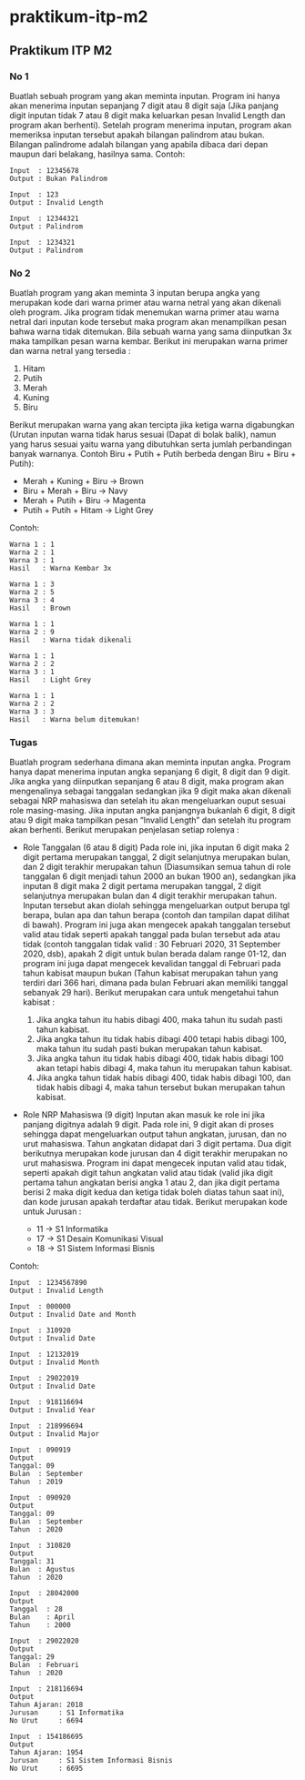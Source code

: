 # praktikum-itp-m2

## Praktikum ITP M2

### No 1

Buatlah sebuah program yang akan meminta inputan. Program ini hanya akan menerima inputan sepanjang 7 digit atau 8 digit saja (Jika panjang digit inputan tidak 7 atau 8 digit maka keluarkan pesan Invalid Length dan program akan berhenti). Setelah program menerima inputan, program akan memeriksa inputan tersebut apakah bilangan palindrom atau bukan. Bilangan palindrome adalah bilangan yang apabila dibaca dari depan maupun dari belakang, hasilnya sama. Contoh:

```
Input  : 12345678
Output : Bukan Palindrom

Input  : 123
Output : Invalid Length

Input  : 12344321
Output : Palindrom

Input  : 1234321
Output : Palindrom
```

### No 2

Buatlah program yang akan meminta 3 inputan berupa angka yang merupakan kode dari warna primer atau warna netral yang akan dikenali oleh program. Jika program tidak menemukan warna primer atau warna netral dari inputan kode tersebut maka program akan menampilkan pesan bahwa warna tidak ditemukan. Bila sebuah warna yang sama diinputkan 3x maka tampilkan pesan warna kembar. Berikut ini merupakan warna primer dan warna netral yang tersedia :

1. Hitam
2. Putih
3. Merah
4. Kuning
5. Biru

Berikut merupakan warna yang akan tercipta jika ketiga warna digabungkan (Urutan inputan warna tidak harus sesuai (Dapat di bolak balik), namun yang harus sesuai yaitu warna yang dibutuhkan serta jumlah perbandingan banyak warnanya. Contoh Biru + Putih + Putih berbeda dengan Biru + Biru + Putih):

-   Merah + Kuning + Biru → Brown
-   Biru + Merah + Biru → Navy
-   Merah + Putih + Biru → Magenta
-   Putih + Putih + Hitam → Light Grey

Contoh:

```
Warna 1 : 1
Warna 2 : 1
Warna 3 : 1
Hasil   : Warna Kembar 3x

Warna 1 : 3
Warna 2 : 5
Warna 3 : 4
Hasil   : Brown

Warna 1 : 1
Warna 2 : 9
Hasil   : Warna tidak dikenali

Warna 1 : 1
Warna 2 : 2
Warna 3 : 1
Hasil   : Light Grey

Warna 1 : 1
Warna 2 : 2
Warna 3 : 3
Hasil   : Warna belum ditemukan!
```

### Tugas

Buatlah program sederhana dimana akan meminta inputan angka. Program hanya dapat menerima inputan angka sepanjang 6 digit, 8 digit dan 9 digit. Jika angka yang diinputkan sepanjang 6 atau 8 digit, maka program akan mengenalinya sebagai tanggalan sedangkan jika 9 digit maka akan dikenali sebagai NRP mahasiswa dan setelah itu akan mengeluarkan ouput sesuai role masing-masing. Jika inputan angka panjangnya bukanlah 6 digit, 8 digit atau 9 digit maka tampilkan pesan “Invalid Length” dan setelah itu program akan berhenti. Berikut merupakan penjelasan setiap rolenya :

-   Role Tanggalan (6 atau 8 digit)
    Pada role ini, jika inputan 6 digit maka 2 digit pertama merupakan tanggal, 2 digit selanjutnya merupakan bulan, dan 2 digit terakhir merupakan tahun (Diasumsikan semua tahun di role tanggalan 6 digit menjadi tahun 2000 an bukan 1900 an), sedangkan jika inputan 8 digit maka 2 digit pertama merupakan tanggal, 2 digit selanjutnya merupakan bulan dan 4 digit terakhir merupakan tahun. Inputan tersebut akan diolah sehingga mengeluarkan output berupa tgl berapa, bulan apa dan tahun berapa (contoh dan tampilan dapat dilihat di bawah). Program ini juga akan mengecek apakah tanggalan tersebut valid atau tidak seperti apakah tanggal pada bulan tersebut ada atau tidak (contoh tanggalan tidak valid : 30 Februari 2020, 31 September 2020, dsb), apakah 2 digit untuk bulan berada dalam range 01-12, dan program ini juga dapat mengecek kevalidan tanggal di Februari pada tahun kabisat maupun bukan (Tahun kabisat merupakan tahun yang terdiri dari 366 hari, dimana pada bulan Februari akan memiliki tanggal sebanyak 29 hari). Berikut merupakan cara untuk mengetahui tahun kabisat :

    1. Jika angka tahun itu habis dibagi 400, maka tahun itu sudah pasti tahun kabisat.
    2. Jika angka tahun itu tidak habis dibagi 400 tetapi habis dibagi 100, maka tahun itu sudah pasti bukan merupakan tahun kabisat.
    3. Jika angka tahun itu tidak habis dibagi 400, tidak habis dibagi 100 akan tetapi habis dibagi 4, maka tahun itu merupakan tahun kabisat.
    4. Jika angka tahun tidak habis dibagi 400, tidak habis dibagi 100, dan tidak habis dibagi 4, maka tahun tersebut bukan merupakan tahun kabisat.

-   Role NRP Mahasiswa (9 digit)
    Inputan akan masuk ke role ini jika panjang digitnya adalah 9 digit. Pada role ini, 9 digit akan di proses sehingga dapat mengeluarkan output tahun angkatan, jurusan, dan no urut mahasiswa. Tahun angkatan didapat dari 3 digit pertama. Dua digit berikutnya merupakan kode jurusan dan 4 digit terakhir merupakan no urut mahasiswa. Program ini dapat mengecek inputan valid atau tidak, seperti apakah digit tahun angkatan valid atau tidak (valid jika digit pertama tahun angkatan berisi angka 1 atau 2, dan jika digit pertama berisi 2 maka digit kedua dan ketiga tidak boleh diatas tahun saat ini), dan kode jurusan apakah terdaftar atau tidak.
    Berikut merupakan kode untuk Jurusan :

    -   11 → S1 Informatika
    -   17 → S1 Desain Komunikasi Visual
    -   18 → S1 Sistem Informasi Bisnis

Contoh:

```
Input  : 1234567890
Output : Invalid Length

Input  : 000000
Output : Invalid Date and Month

Input  : 310920
Output : Invalid Date

Input  : 12132019
Output : Invalid Month

Input  : 29022019
Output : Invalid Date

Input  : 918116694
Output : Invalid Year

Input  : 218996694
Output : Invalid Major

Input  : 090919
Output
Tanggal: 09
Bulan  : September
Tahun  : 2019

Input  : 090920
Output
Tanggal: 09
Bulan  : September
Tahun  : 2020

Input  : 310820
Output
Tanggal: 31
Bulan  : Agustus
Tahun  : 2020

Input  : 28042000
Output
Tanggal  : 28
Bulan    : April
Tahun    : 2000

Input  : 29022020
Output
Tanggal: 29
Bulan  : Februari
Tahun  : 2020

Input  : 218116694
Output
Tahun Ajaran: 2018
Jurusan     : S1 Informatika
No Urut     : 6694

Input  : 154186695
Output
Tahun Ajaran: 1954
Jurusan     : S1 Sistem Informasi Bisnis
No Urut     : 6695
```
